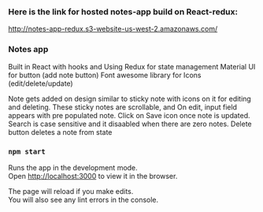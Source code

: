 
### Here is the link for hosted notes-app build on React-redux:
http://notes-app-redux.s3-website-us-west-2.amazonaws.com/

### Notes app
Built in React with hooks and Using Redux for state management
Material UI for button (add note button)
Font awesome library for Icons (edit/delete/update)

Note gets added on design similar to sticky note with icons on it for editing and deleting. These sticky notes are scrollable, and On edit, input field appears with pre populated note. Click on Save icon once note is updated.
Search is case sensitive and it disaabled when there are zero notes.
Delete button deletes a note from state




### `npm start`

Runs the app in the development mode.\
Open [http://localhost:3000](http://localhost:3000) to view it in the browser.

The page will reload if you make edits.\
You will also see any lint errors in the console.

